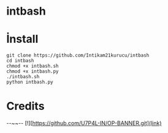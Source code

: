 # intbash






# İnstall
````
git clone https://github.com/Intikam21kurucu/intbash
cd intbash
chmod +x intbash.sh
chmod +x intbash.py
./intbash.sh
python intbash.py
````



# Credits
--~~--
[!][https://github.com/U7P4L-IN/OP-BANNER.git](link)